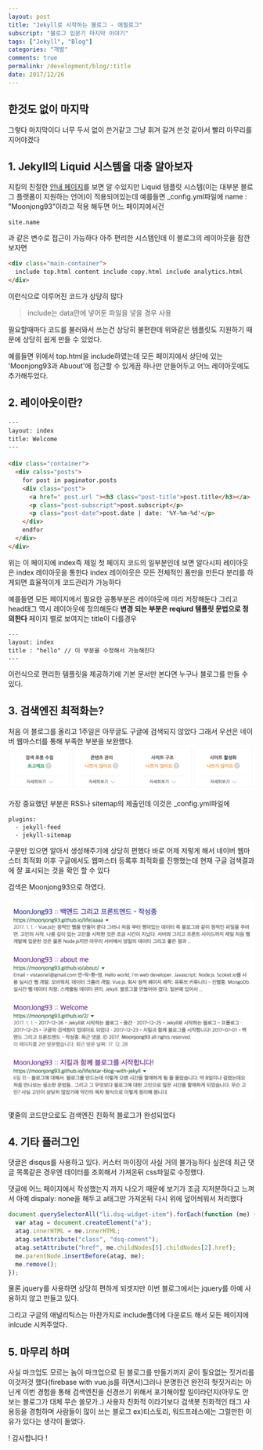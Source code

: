 ```yaml
---
layout: post
title: "Jekyll로 시작하는 블로그 - 에필로그"
subscript: "블로그 입문기 마지막 이야기"
tags: ["Jekyll", "Blog"]
categories: "개발"
comments: true
permalink: /development/blog/:title
date: 2017/12/26
---
```


## 한것도 없이 마지막

그렇다 마지막이다 너무 두서 없이 쓴거같고 그냥 휘겨 갈겨 쓴것 같아서 빨리 마무리를 지어야겠다

## 1. Jekyll의 Liquid 시스템을 대충 알아보자

지킬의 친절한 [안내 페이지](https://jekyllrb-ko.github.io/docs/variables/)를 보면 알 수있지만 Liquid 템플릿 시스템(이는 대부분 블로그 플랫폼이 지원하는 언어)이 적용되어있는데 예를들면 \_config.yml파일에 name : "Moonjong93"이라고 적용 해두면 어느 페이지에서건

```
site.name
```

과 같은 변수로 접근이 가능하다 아주 편리한 시스템인데 이 블로그의 레이아웃을 잠깐 보자면

```html
<div class="main-container">
  include top.html content include copy.html include analytics.html
</div>
```

이런식으로 이루어진 코드가 상당히 많다

> include는 data안에 넣어둔 파일을 넣을 경우 사용

필요할때마다 코드를 불러와서 쓰는건 상당히 불편한데 위와같은 템플릿도 지원하기 때문에 상당히 쉽게 만들 수 있었다.

예를들면 위에서 top.html을 include하였는데 모든 페이지에서 상단에 있는 'Moonjong93과 Abuout'에 접근할 수 있게끔 하나만 만들어두고 어느 레이아웃에도 추가해두었다.

## 2. 레이아웃이란?

```html
---
layout: index
title: Welcome
---

<div class="container">
  <div calss="posts">
    for post in paginator.posts
    <div class="post">
      <a href=" post.url "><h3 class="post-title">post.title</h3></a>
      <p class="post-subscript">post.subscript</p>
      <p class="post-date">post.date | date: '%Y-%m-%d'</p>
    </div>
    endfor
  </div>
</div>
```

위는 이 페이지에 index즉 제일 첫 페이지 코드의 일부분인데 보면 알다시피 레이아웃은 index 레이아웃을 통한다 index 레이아웃은 모든 전체적인 폼만을 만든다 분리를 하게되면 효율적이게 코드관리가 가능하다

예를들면 모든 페이지에서 필요한 공통부분은 레이아웃에 미리 저장해둔다 그리고 head태그 역시 레이아웃에 정의해둔다 **변경 되는 부분은 reqiurd 템플릿 문법으로 정의한다**
페이지 별로 보여지는 title이 다를경우

```
---
layout: index
title : "hello" // 이 부분을 수정해서 가능해진다
---
```

이런식으로 편리한 템플릿을 제공하기에 기본 문서만 본다면 누구나 블로그를 만들 수 있다.

## 3. 검색엔진 최적화는?

처음 이 블로그를 올리고 1주일은 아무글도 구글에 검색되지 않았다 그래서 우선은 네이버 웹마스터를 통해 부족한 부분을 보완했다.
![네이버 웹마스터 결과 값](/assets/img/postsImg/naver-web-master.png)

가장 중요했던 부분은 RSS나 sitemap의 제출인데 이것은 \_config.yml파일에

```
plugins:
  - jekyll-feed
  - jekyll-sitemap
```

구문만 있으면 알아서 생성해주기에 상당히 편했다 바로 어제 저렇게 해서 네이버 웹마스터 최적화 이후 구글에서도 웹마스터 등록후 최적화를 진행했는데 현재 구글 검색결과에 잘 표시되는 것을 확인 할 수 있다

검색은 Moonjong93으로 하였다.

![최근 구글 검색결과 Moonjong93으로](/assets/img/postsImg/google-serach-after.png)

몇줄의 코드만으로도 검색엔진 친화적 블로그가 완성되었다

## 4. 기타 플러그인

댓글은 disqus를 사용하고 있다. 커스터 마이징이 사실 거의 불가능하다 싶은데 최근 댓글 목록같은 경우엔 데이터를 조회해서 가져온뒤 css파일로 수정했다.

댓글에 어느 페이지에서 작성했는지 까지 나오기 때문에 보기가 조금 지저분하다고 느껴서 아예 dispaly: none을 해두고 a태그만 가져온뒤 다시 위에 덮어씌워서 처리했다

```javascript
document.querySelectorAll("li.dsq-widget-item").forEach(function (me) {
  var atag = document.createElement("a");
  atag.innerHTML = me.innerHTML;
  atag.setAttribute("class", "dsq-coment");
  atag.setAttribute("href", me.childNodes[5].childNodes[2].href);
  me.parentNode.insertBefore(atag, me);
  me.remove();
});
```

물론 jquery를 사용하면 상당히 편하게 되겟지만 이번 블로그에서는 jquery를 아예 사용하지 않고 만들고 있다.

그리고 구글의 애널리틱스는 마찬가지로 include폴더에 다운로드 해서 모든 페이지에 inlcude 시켜주었다.

## 5. 마무리 하며

사실 마크업도 모르는 놈이 마크업으로 된 블로그를 만들기까지 굳이 필요없는 짓거리를 이것저것 했다(firebase with vue.js를 하면서)그러나 분명한건 완전히 헛짓거리는 아닌게 이번 경험을 통해 검색엔진을 신경쓰기 위해서 포기해야할 일이라던지(아무도 안보는 블로그가 대체 무슨 쓸모가..) 사용자 친화적 이라기보다 검색봇 친화적인 태그 사용등을 경험하며 사람들이 많이 쓰는 블로그 ex)티스토리, 워드프레스에는 그럴만한 이유가 있다는 생각이 들었다.

! 감사합니다 !
